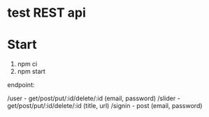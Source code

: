 # test REST api

# Start 
1) npm ci
2) npm start

endpoint: 

/user - get/post/put/:id/delete/:id (email, password)
/slider - get/post/put/:id/delete/:id (title, url)
/signin - post (email, password)

